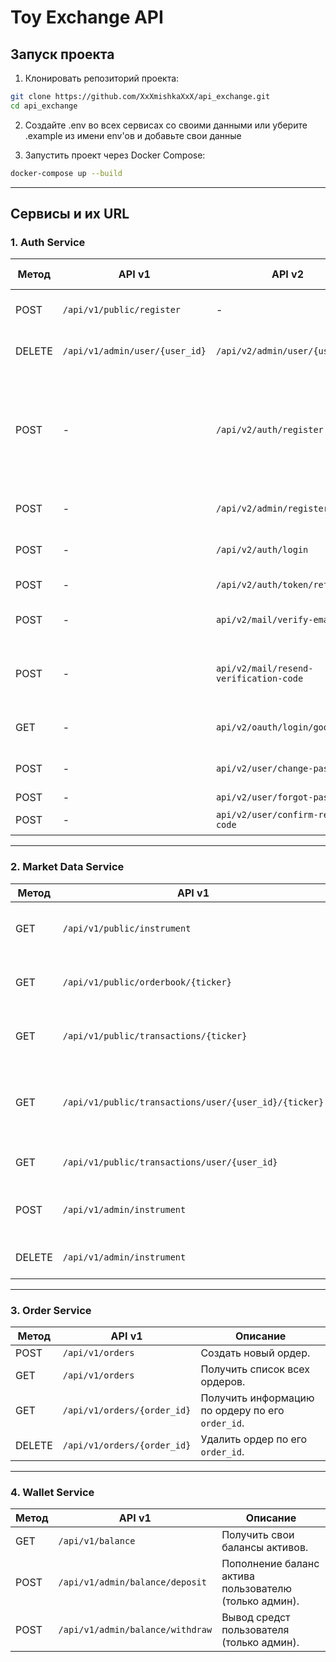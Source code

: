 # Toy Exchange API 

## **Запуск проекта**

1. Клонировать репозиторий проекта:
```bash
git clone https://github.com/XxXmishkaXxX/api_exchange.git
cd api_exchange
```
2. Создайте .env во всех сервисах со своими данными или уберите .example из имени env'ов и добавьте свои данные

3. Запустить проект через Docker Compose:
```bash
docker-compose up --build
```

---
## Сервисы и их URL

### 1. **Auth Service**
| **Метод** | **API v1**       | **API v2**       | **Query Parameters / Request Body** |**Описание**|
|-----------|------------------|------------------|-------------------------------------|-----------|
| POST      | `/api/v1/public/register`|-| name | Регистрация нового пользователя.|
| DELETE    | `/api/v1/admin/user/{user_id}`| `/api/v2/admin/user/{user_id}` | - |Удалить пользователя (только админ).|
| POST      | -                      | `/api/v2/auth/register` | email, name, password| Регистрация нового пользователя (пользователь после рег не активирован, нужно подтвердить почту)|
| POST      | - | `/api/v2/admin/register` | email, name, password | Регситрация нового админа (только админ)|
| POST      | - | `/api/v2/auth/login` | email, password | Вход в аккаунт (получение jwt токенов)|
| POST      | - | `/api/v2/auth/token/refresh/`| refresh token в куках | Обновление access token|
| POST      | - | `api/v2/mail/verify-email`| email, verification_code | Подтверждение почты с помощью кода. |
| POST      | - | `api/v2/mail/resend-verification-code`| email | Отправка кода для подтверждения почты (Еще раз). |
| GET       | - | `api/v2/oauth/login/google` | - | Аутентификация с помощью google oauth. |
| POST      | - | `api/v2/user/change-password`| old_passwor, new_password, new_password_confirm | Смена пароля |
| POST      | - | `api/v2/user/forgot-password`| email | Сброс пароля |
| POST      | - | `api/v2/user/confirm-reset-code`| code, new_password, new_password_confirm | Установка нового пароля |

---

### 2. **Market Data Service**

| **Метод** | **API v1**                                            | **Описание**                                                 |
|-----------|-------------------------------------------------------|--------------------------------------------------------------|
| GET       | `/api/v1/public/instrument`                           | Получить список всех доступных активов.                      |
| GET       | `/api/v1/public/orderbook/{ticker}`                   | Получить стакан ордеров по активу.                           |
| GET       | `/api/v1/public/transactions/{ticker}`                | Получить все транзакции по паре активов.                     |
| GET       | `/api/v1/public/transactions/user/{user_id}/{ticker}` | Получить транзакции пользователя по конкретной паре активов. |
| GET       | `/api/v1/public/transactions/user/{user_id}`          | Получить все транзакции пользователя.                        |
| POST      | `/api/v1/admin/instrument`                            | Создать новый актив (только админ)                           |
| DELETE    | `/api/v1/admin/instrument`                            | Удалить актив (только админ)                                 |

---

### 3. **Order Service**

| **Метод** | **API v1**                 | **Описание**                                    |
|-----------|----------------------------|-------------------------------------------------|
| POST      | `/api/v1/orders`           | Создать новый ордер.                            |
| GET       | `/api/v1/orders`           | Получить список всех ордеров.                   |
| GET       | `/api/v1/orders/{order_id}`| Получить информацию по ордеру по его `order_id`.|
| DELETE    | `/api/v1/orders/{order_id}`| Удалить ордер по его `order_id`.                |

---

### 4. **Wallet Service**

| **Метод** | **API v1**                      | **Описание**                                         |
|-----------|---------------------------------|------------------------------------------------------|
| GET       | `/api/v1/balance`               | Получить свои балансы активов.                       |
| POST      | `/api/v1/admin/balance/deposit` | Пополнение баланс актива пользователю (только админ).|
| POST      | `/api/v1/admin/balance/withdraw`| Вывод средст пользователя (только админ).            |



